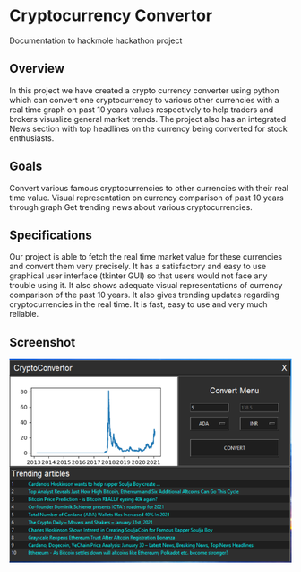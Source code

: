 # Cryptocurrency Convertor

Documentation to hackmole hackathon project

## Overview
In this project we have created a crypto currency converter using python which can convert one cryptocurrency to various other currencies with a real time graph on past 10 years values respectively to help traders and brokers visualize general market trends. The project also has an integrated News section with top headlines on the currency being converted for stock enthusiasts.

## Goals
Convert various famous cryptocurrencies to other currencies with their real time value.
Visual representation on currency comparison of past 10 years through graph
Get trending news about various cryptocurrencies.

## Specifications
Our project is able to fetch the real time market value for these currencies and convert them very precisely. It has a satisfactory and easy to use graphical user interface (tkinter GUI) so that users would not face any trouble using it.
	It also shows adequate visual representations of currency comparison of the past 10 years. It also gives trending updates regarding cryptocurrencies in the real time.
It is fast, easy to use and very much reliable.

## Screenshot
<img src="assets/images/ss.png"/> 

